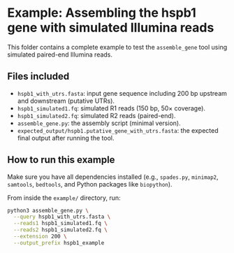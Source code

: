 # Example: Assembling the hspb1 gene with simulated Illumina reads

This folder contains a complete example to test the `assemble_gene` tool using simulated paired-end Illumina reads.

## Files included

- `hspb1_with_utrs.fasta`: input gene sequence including 200 bp upstream and downstream (putative UTRs).
- `hspb1_simulated1.fq`: simulated R1 reads (150 bp, 50× coverage).
- `hspb1_simulated2.fq`: simulated R2 reads (paired-end).
- `assemble_gene.py`: the assembly script (minimal version).
- `expected_output/hspb1.putative_gene_with_utrs.fasta`: the expected final output after running the tool.

## How to run this example

Make sure you have all dependencies installed (e.g., `spades.py`, `minimap2`, `samtools`, `bedtools`, and Python packages like `biopython`).

From inside the `example/` directory, run:

```bash
python3 assemble_gene.py \
  --query hspb1_with_utrs.fasta \
  --reads1 hspb1_simulated1.fq \
  --reads2 hspb1_simulated2.fq \
  --extension 200 \
  --output_prefix hspb1_example
